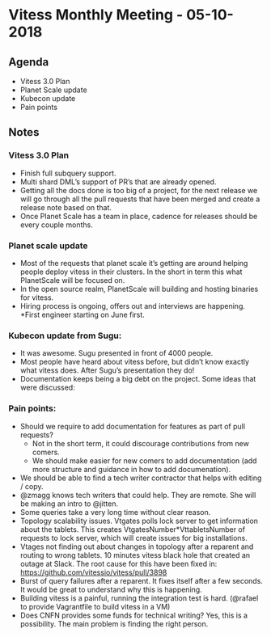 # Vitess Monthly Meeting - 05-10-2018
 
## Agenda

* Vitess 3.0 Plan 
* Planet Scale update
* Kubecon update
* Pain points

## Notes

### Vitess 3.0 Plan

* Finish full subquery support.
* Multi shard DML’s support of PR’s that are already opened.
* Getting all the docs done is  too big of a project, for the next release we will go through all the pull requests that have been merged and create a release note based on that. 
* Once Planet Scale has a team in place, cadence for releases should be every couple months. 

### Planet scale update

* Most of the requests that planet scale it’s getting are around helping people deploy vitess in their clusters. In the short in term this what PlanetScale will be focused on. 
* In the open source realm, PlanetScale will building and hosting binaries for vitess. 
* Hiring process is ongoing, offers out and interviews are happening.
*First engineer starting on June first. 

### Kubecon update from Sugu:

* It was awesome.  Sugu presented in front of 4000 people. 
* Most people have heard about vitess before, but didn’t know exactly what vitess does. After Sugu’s presentation they do! 
* Documentation keeps being a big debt on the project. Some ideas that were discussed:

### Pain points:

* Should we require to add documentation for features as part of pull requests? 
  - Not in the short term, it could discourage contributions from new comers.
  - We should make easier for new comers to add documentation (add more structure and guidance in how to add documenation).
* We should be able to find a tech writer contractor that helps with editing / copy.
* @zmagg knows tech writers that could help. They are remote. She will be making an intro to @jitten. 
* Some queries take a very long time without clear reason. 
* Topology scalability issues. Vtgates polls lock server to get information about the tablets. This creates VtgatesNumber*VttabletsNumber of requests to lock server, which will create issues for big installations. 
* Vtages not finding out about changes in topology after a reparent and routing to wrong tablets. 
10 minutes vitess black hole that created an outage at Slack. The root cause for this have been fixed in: https://github.com/vitessio/vitess/pull/3898
* Burst of query failures after a reparent. It fixes itself after a few seconds. It would be great to understand why this is happening.
* Building vitess is a painful, running the integration test is hard. (@rafael to provide Vagrantfile to build vitess in a VM) 
* Does CNFN provides some funds for technical writing? 
  Yes, this is a possibility. The main problem is finding the right person.

